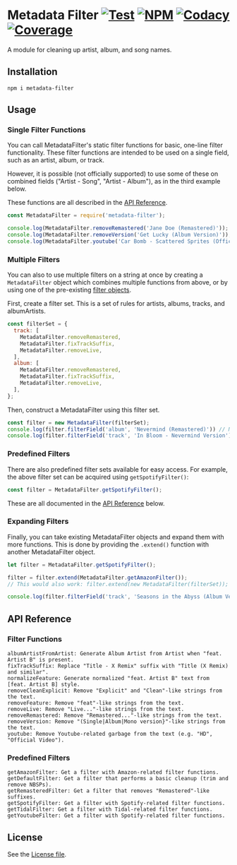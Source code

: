 # Metadata Filter [![Test][WorkflowBadge]][Workflow] [![NPM][NpmBadge]][Npm] [![Codacy][CodacyBadge]][Codacy] [![Coverage][CodacyCovBadge]][Codacy]

A module for cleaning up artist, album, and song names.

## Installation
```
npm i metadata-filter
```

## Usage

### Single Filter Functions
You can call MetadataFilter's static filter functions for basic, one-line filter
functionality. These filter functions are intended to be used on a single field,
such as an artist, album, or track.

However, it is possible (not officially supported) to use some of these on
combined fields ("Artist - Song", "Artist - Album"), as in the third example below.

These functions are all described in the [API Reference](#api-reference).

```javascript
const MetadataFilter = require('metadata-filter');

console.log(MetadataFilter.removeRemastered('Jane Doe (Remastered)')); // Jane Doe
console.log(MetadataFilter.removeVersion('Get Lucky (Album Version)')); // Get Lucky
console.log(MetadataFilter.youtube('Car Bomb - Scattered Sprites (Official Music Video)')); // Car Bomb - Scattered Sprites
```

### Multiple Filters
You can also to use multiple filters on a string at once by creating a
`MetadataFilter` object which combines multiple functions from above,
or by using one of the pre-existing [filter objects](#predefined-filters).

First, create a filter set. This is a set of rules for artists, albums, tracks,
and albumArtists.

```javascript
const filterSet = {
  track: [
    MetadataFilter.removeRemastered,
    MetadataFilter.fixTrackSuffix,
    MetadataFilter.removeLive,
  ],
  album: [
    MetadataFilter.removeRemastered,
    MetadataFilter.fixTrackSuffix,
    MetadataFilter.removeLive,
  ],
};
```

Then, construct a MetadataFilter using this filter set.
```javascript
const filter = new MetadataFilter(filterSet);
console.log(filter.filterField('album', 'Nevermind (Remastered)')) // Nevermind
console.log(filter.filterField('track', 'In Bloom - Nevermind Version')) // In Bloom
```

### Predefined Filters
There are also predefined filter sets available for easy access. For example,
the above filter set can be acquired using `getSpotifyFilter()`:

```javascript
const filter = MetadataFilter.getSpotifyFilter();
```

These are all documented in the [API Reference](#filter-functions) below.

### Expanding Filters
Finally, you can take existing MetadataFilter objects and expand them with more functions.
This is done by providing the `.extend()` function with another MetadataFilter object.

```javascript
let filter = MetadataFilter.getSpotifyFilter();

filter = filter.extend(MetadataFilter.getAmazonFilter());
// This would also work: filter.extend(new MetadataFilter(filterSet));

console.log(filter.filterField('track', 'Seasons in the Abyss (Album Version)')); // Seasons in the Abyss
```

## API Reference

### Filter Functions
```
albumArtistFromArtist: Generate Album Artist from Artist when "feat. Artist B" is present.
fixTrackSuffix: Replace "Title - X Remix" suffix with "Title (X Remix) and similar".
normalizeFeature: Generate normalized "feat. Artist B" text from [feat. Artist B] style.
removeCleanExplicit: Remove "Explicit" and "Clean"-like strings from the text.
removeFeature: Remove "feat"-like strings from the text.
removeLive: Remove "Live..."-like strings from the text.
removeRemastered: Remove "Remastered..."-like strings from the text.
removeVersion: Remove "(Single|Album|Mono version}"-like strings from the text.
youtube: Remove Youtube-related garbage from the text (e.g. "HD", "Official Video").
```

### Predefined Filters
```
getAmazonFilter: Get a filter with Amazon-related filter functions.
getDefaultFilter: Get a filter that performs a basic cleanup (trim and remove NBSPs).
getRemasteredFilter: Get a filter that removes "Remastered"-like suffixes.
getSpotifyFilter: Get a filter with Spotify-related filter functions.
getTidalFilter: Get a filter with Tidal-related filter functions.
getYoutubeFilter: Get a filter with Spotify-related filter functions.
```

## License
See the [License file](LICENSE.md).

<!-- Badges -->
[WorkflowBadge]: https://github.com/web-scrobbler/metadata-filter/workflows/Test/badge.svg
[NpmBadge]: https://img.shields.io/npm/v/metadata-filter
[CodacyBadge]: https://api.codacy.com/project/badge/Grade/100b50dc21664ce6bc591c28b73d6892
[CodacyCovBadge]: https://api.codacy.com/project/badge/Coverage/100b50dc21664ce6bc591c28b73d6892

<!-- Related pages -->
[Codacy]: https://app.codacy.com/gh/web-scrobbler/metadata-filter/dashboard
[Npm]: https://www.npmjs.com/package/metadata-filter
[Workflow]: https://github.com/web-scrobbler/metadata-filter/actions?query=workflow%3ATest
